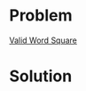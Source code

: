 
# Problem





[Valid Word Square](https://leetcode.com/problems/valid-word-square)

# Solution



